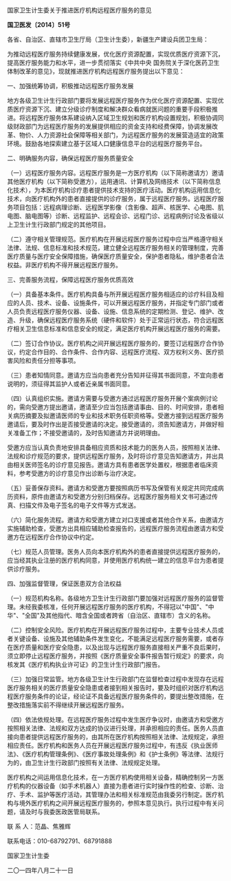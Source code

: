 国家卫生计生委关于推进医疗机构远程医疗服务的意见

**国卫医发〔2014〕51号**

各省、自治区、直辖市卫生厅局（卫生计生委），新疆生产建设兵团卫生局：

为推动远程医疗服务持续健康发展，优化医疗资源配置，实现优质医疗资源下沉，提高医疗服务能力和水平，进一步贯彻落实《中共中央 国务院关于深化医药卫生体制改革的意见》，现就推进医疗机构远程医疗服务提出以下意见：

一、加强统筹协调，积极推动远程医疗服务发展

地方各级卫生计生行政部门要将发展远程医疗服务作为优化医疗资源配置、实现优质医疗资源下沉、建立分级诊疗制度和解决群众看病就医问题的重要手段积极推进。将远程医疗服务体系建设纳入区域卫生规划和医疗机构设置规划，积极协调同级财政部门为远程医疗服务的发展提供相应的资金支持和经费保障，协调发展改革、物价、人力资源社会保障等相关部门，为远程医疗服务的发展营造适宜的政策环境。鼓励各地探索建立基于区域人口健康信息平台的远程医疗服务平台。

二、明确服务内容，确保远程医疗服务质量安全

（一）远程医疗服务内容。远程医疗服务是一方医疗机构（以下简称邀请方）邀请其他医疗机构（以下简称受邀方），运用通讯、计算机及网络技术（以下简称信息化技术），为本医疗机构诊疗患者提供技术支持的医疗活动。医疗机构运用信息化技术，向医疗机构外的患者直接提供的诊疗服务，属于远程医疗服务。远程医疗服务项目包括：远程病理诊断、远程医学影像（含影像、超声、核医学、心电图、肌电图、脑电图等）诊断、远程监护、远程会诊、远程门诊、远程病例讨论及省级以上卫生计生行政部门规定的其他项目。

（二）遵守相关管理规范。医疗机构在开展远程医疗服务过程中应当严格遵守相关法律、法规、信息标准和技术规范，建立健全远程医疗服务相关的管理制度，完善医疗质量与医疗安全保障措施，确保医疗质量安全，保护患者隐私，维护患者合法权益。非医疗机构不得开展远程医疗服务。

三、完善服务流程，保障远程医疗服务优质高效

（一）具备基本条件。医疗机构具备与所开展远程医疗服务相适应的诊疗科目及相应的人员、技术、设备、设施条件，可以开展远程医疗服务，并指定专门部门或者人员负责远程医疗服务仪器、设备、设施、信息系统的定期检测、登记、维护、改造、升级，确保远程医疗服务系统（硬件和软件）处于正常运行状态，符合远程医疗相关卫生信息标准和信息安全的规定，满足医疗机构开展远程医疗服务的需要。

（二）签订合作协议。医疗机构之间开展远程医疗服务的，要签订远程医疗合作协议，约定合作目的、合作条件、合作内容、远程医疗流程、双方权利义务、医疗损害风险和责任分担等事项。

（三）患者知情同意。邀请方应当向患者充分告知并征得其书面同意，不宜向患者说明的，须征得其监护人或者近亲属书面同意。

（四）认真组织实施。邀请方需要与受邀方通过远程医疗服务开展个案病例讨论的，需向受邀方提出邀请，邀请至少应当包括邀请事由、目的、时间安排，患者相关病历摘要及拟邀请医师的专业和技术职务任职资格等。受邀方接到远程医疗服务邀请后，要及时作出是否接受邀请的决定。接受邀请的，须告知邀请方，并做好相关准备工作；不接受邀请的，及时告知邀请方并说明理由。

受邀方应当认真负责地安排具备相应资质和技术能力的医务人员，按照相关法律、法规和诊疗规范的要求，提供远程医疗服务，及时将诊疗意见告知邀请方，并出具由相关医师签名的诊疗意见报告。邀请方具有患者医学处置权，根据患者临床资料，参考受邀方的诊疗意见作出诊断与治疗决定。

（五）妥善保存资料。邀请方和受邀方要按照病历书写及保管有关规定共同完成病历资料，原件由邀请方和受邀方分别归档保存。远程医疗服务相关文书可通过传真、扫描文件及电子签名的电子文件等方式发送。

（六）简化服务流程。邀请方和受邀方建立对口支援或者其他合作关系，由邀请方实施辅助检查，受邀方出具相应辅助检查报告的，远程医疗服务流程由邀请方和受邀方在远程医疗合作协议中约定。

（七）规范人员管理。医务人员向本医疗机构外的患者直接提供远程医疗服务的，应当经其执业注册的医疗机构同意，并使用医疗机构统一建立的信息平台为患者提供诊疗服务。

四、加强监督管理，保证医患双方合法权益

（一）规范机构名称。各级地方卫生计生行政部门要加强对远程医疗服务的监督管理。未经我委核准，任何开展远程医疗服务的医疗机构，不得冠以"中国"、"中华"、"全国"及其他指代、暗含全国或者跨省（自治区、直辖市）含义的名称。

（二）控制安全风险。医疗机构在开展远程医疗服务过程中，主要专业技术人员或者关键设备、设施及其他辅助条件发生变化，不能满足远程医疗服务需要，或者存在医疗质量和医疗安全隐患，以及出现与远程医疗服务直接相关严重不良后果时，须立即停止远程医疗服务，并按照《医疗质量安全事件报告暂行规定》的要求，向核发其《医疗机构执业许可证》的卫生计生行政部门报告。

（三）加强日常监管。地方各级卫生计生行政部门在监督检查过程中发现存在远程医疗服务相关的医疗质量安全隐患或者接到相关报告时，要及时组织对医疗机构远程医疗服务条件的论证，经论证不具备远程医疗服务条件的，要提出整改措施，在整改措施落实前不得继续开展远程医疗服务。

（四）依法依规处理。在远程医疗服务过程中发生医疗争议时，由邀请方和受邀方按照相关法律、法规和双方达成的协议进行处理，并承担相应的责任。医务人员直接向患者提供远程医疗服务的，由其所在医疗机构按照相关法律、法规规定，承担相应责任。医疗机构和医务人员在开展远程医疗服务过程中，有违反《执业医师法》、《医疗机构管理条例》、《医疗事故处理条例》和《护士条例》等法律、法规行为的，由卫生计生行政部门按照有关法律、法规规定处理。

医疗机构之间运用信息化技术，在一方医疗机构使用相关设备，精确控制另一方医疗机构的仪器设备（如手术机器人）直接为患者进行实时操作性的检查、诊断、治疗、手术、监护等医疗活动，其管理办法和相关标准规范由我委另行制定。医疗机构与境外医疗机构之间开展远程医疗服务的，参照本意见执行。执行过程中有关问题，请及时与我委医政医管局联系。

联 系 人：范晶、焦雅辉

联系电话：010-68792791、68791888

国家卫生计生委

二〇一四年八月二十一日
